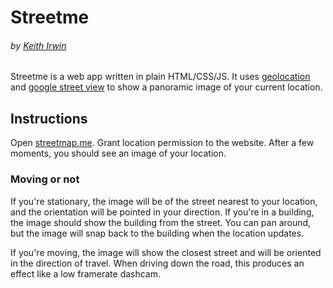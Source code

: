 # Streetme
###### by [Keith Irwin](https://keithirwin.us/)

Streetme is a web app written in plain HTML/CSS/JS.  It uses [geolocation](https://developer.mozilla.org/en-US/docs/Web/API/Geolocation) and [google street view](https://developers.google.com/maps/documentation/javascript/streetview) to show a panoramic image of your current location.  

## Instructions

Open [streetmap.me](https://streetmap.me/).  Grant location permission to the website.  After a few moments, you should see an image of your location.  

### Moving or not

If you're stationary, the image will be of the street nearest to your location, and the orientation will be pointed in your direction.  If you're in a building, the image should show the building from the street.  You can pan around, but the image will snap back to the building when the location updates.  

If you're moving, the image will show the closest street and will be oriented in the direction of travel.  When driving down the road, this produces an effect like a low framerate dashcam.  
